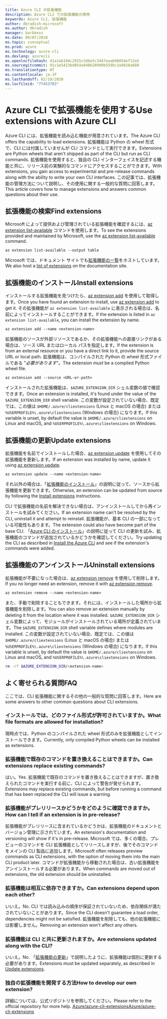 ```yaml
---
title: Azure CLI の拡張機能
description: Azure CLI での拡張機能の使用
keywords: Azure CLI, 拡張機能
author: dbradish-microsoft
ms.author: dbradish
manager: barbkess
ms.date: 09/07/2018
ms.topic: conceptual
ms.prod: azure
ms.technology: azure-cli
ms.devlang: azurecli
ms.openlocfilehash: 41a1ab194c2915c3d6e5c3447eaab96054ef13a5
ms.sourcegitcommit: 91c1e5423bd054a948620999b559bc3a9828a688
ms.translationtype: HT
ms.contentlocale: ja-JP
ms.lasthandoff: 02/19/2020
ms.locfileid: "77453703"
---
```

# <a name="use-extensions-with-azure-cli"></a><span data-ttu-id="744b8-104">Azure CLI で拡張機能を使用する</span><span class="sxs-lookup"><span data-stu-id="744b8-104">Use extensions with Azure CLI</span></span> 

<span data-ttu-id="744b8-105">Azure CLI には、拡張機能を読み込む機能が用意されています。</span><span class="sxs-lookup"><span data-stu-id="744b8-105">The Azure CLI offers the capability to load extensions.</span></span> <span data-ttu-id="744b8-106">拡張機能は Python の wheel 形式で、CLI には付属していませんが CLI コマンドとして実行できます。</span><span class="sxs-lookup"><span data-stu-id="744b8-106">Extensions are Python wheels that aren't shipped as part of the CLI but run as CLI commands.</span></span>
<span data-ttu-id="744b8-107">拡張機能を使用すると、独自の CLI インターフェイスを記述する機能と共に、リリース前の実験的なコマンドにアクセスすることができます。</span><span class="sxs-lookup"><span data-stu-id="744b8-107">With extensions, you gain access to experimental and pre-release commands along with the ability to write your own CLI interfaces.</span></span> <span data-ttu-id="744b8-108">この記事では、拡張機能の管理方法について説明し、その使用に関する一般的な質問に回答します。</span><span class="sxs-lookup"><span data-stu-id="744b8-108">This article covers how to manage extensions and answers common questions about their use.</span></span>

## <a name="find-extensions"></a><span data-ttu-id="744b8-109">拡張機能の検索</span><span class="sxs-lookup"><span data-stu-id="744b8-109">Find extensions</span></span>

<span data-ttu-id="744b8-110">Microsoft によって提供および管理されている拡張機能を確認するには、[az extension list-available](/cli/azure/extension#az-extension-list-available) コマンドを使用します。</span><span class="sxs-lookup"><span data-stu-id="744b8-110">To see the extensions provided and maintained by Microsoft, use the [az extension list-available](/cli/azure/extension#az-extension-list-available) command.</span></span>

```azurecli-interactive
az extension list-available --output table
```

<span data-ttu-id="744b8-111">Microsoft では、ドキュメント サイトでも[拡張機能の一覧](azure-cli-extensions-list.md)をホストしています。</span><span class="sxs-lookup"><span data-stu-id="744b8-111">We also host a [list of extensions](azure-cli-extensions-list.md) on the documentation site.</span></span>

## <a name="install-extensions"></a><span data-ttu-id="744b8-112">拡張機能のインストール</span><span class="sxs-lookup"><span data-stu-id="744b8-112">Install extensions</span></span>

<span data-ttu-id="744b8-113">インストールする拡張機能を見つけたら、[az extension add](https://docs.microsoft.com/cli/azure/extension#az-extension-add) を使用して取得します。</span><span class="sxs-lookup"><span data-stu-id="744b8-113">Once you have found an extension to install, use [az extension add](https://docs.microsoft.com/cli/azure/extension#az-extension-add) to get it.</span></span> <span data-ttu-id="744b8-114">その拡張機能が `az extension list-available` に表示される場合は、名前によってインストールすることができます。</span><span class="sxs-lookup"><span data-stu-id="744b8-114">If the extension is listed in `az extension list-available`, you can install the extension by name.</span></span>

```azurecli-interactive
az extension add --name <extension-name>
```

<span data-ttu-id="744b8-115">拡張機能のソースが外部リソースであるか、その拡張機能への直接リンクがある場合は、ソース URL またはローカル パスを指定します。</span><span class="sxs-lookup"><span data-stu-id="744b8-115">If the extension is from an external resource or you have a direct link to it, provide the source URL or local path.</span></span> <span data-ttu-id="744b8-116">拡張機能は、コンパイルされた Python の wheel 形式ファイルである "_必要があります_"。</span><span class="sxs-lookup"><span data-stu-id="744b8-116">The extension _must_ be a compiled Python wheel file.</span></span>

```azurecli-interactive
az extension add --source <URL-or-path>
```

<span data-ttu-id="744b8-117">インストールされた拡張機能は、`$AZURE_EXTENSION_DIR` シェル変数の値で確認できます。</span><span class="sxs-lookup"><span data-stu-id="744b8-117">Once an extension is installed, it's found under the value of the `$AZURE_EXTENSION_DIR` shell variable.</span></span> <span data-ttu-id="744b8-118">この変数が設定されていない場合、既定では、この値は `$HOME/.azure/cliextensions` (Linux と macOS の場合) または `%USERPROFILE%\.azure\cliextensions` (Windows の場合) になります。</span><span class="sxs-lookup"><span data-stu-id="744b8-118">If this variable is unset, by default the value is `$HOME/.azure/cliextensions` on Linux and macOS, and `%USERPROFILE%\.azure\cliextensions` on Windows.</span></span>

## <a name="update-extensions"></a><span data-ttu-id="744b8-119">拡張機能の更新</span><span class="sxs-lookup"><span data-stu-id="744b8-119">Update extensions</span></span>

<span data-ttu-id="744b8-120">拡張機能を名前でインストールした場合、[az extension update](https://docs.microsoft.com/cli/azure/extension#az-extension-update) を使用してその拡張機能を更新します。</span><span class="sxs-lookup"><span data-stu-id="744b8-120">If an extension was installed by name, update it using [az extension update](https://docs.microsoft.com/cli/azure/extension#az-extension-update).</span></span>

```azurecli-interactive
az extension update --name <extension-name>
```

<span data-ttu-id="744b8-121">それ以外の場合は、「[拡張機能のインストール](#install-extensions)」の説明に従って、ソースから拡張機能を更新できます。</span><span class="sxs-lookup"><span data-stu-id="744b8-121">Otherwise, an extension can be updated from source by following the [Install extensions](#install-extensions) instructions.</span></span>

<span data-ttu-id="744b8-122">CLI で拡張機能の名前を解決できない場合は、アンインストールしてから再インストールを試みてください。</span><span class="sxs-lookup"><span data-stu-id="744b8-122">If an extension name can't be resolved by the CLI, uninstall it and attempt to reinstall.</span></span> <span data-ttu-id="744b8-123">拡張機能が、基本 CLI の一部になっている可能性もあります。</span><span class="sxs-lookup"><span data-stu-id="744b8-123">The extension could also have become part of the base CLI.</span></span>
<span data-ttu-id="744b8-124">「[Azure CLI のインストール](install-azure-cli.md)」の説明に従って CLI の更新を試み、拡張機能のコマンドが追加されているかどうかを確認してください。</span><span class="sxs-lookup"><span data-stu-id="744b8-124">Try updating the CLI as described in [Install the Azure CLI](install-azure-cli.md) and see if the extension's commands were added.</span></span>

## <a name="uninstall-extensions"></a><span data-ttu-id="744b8-125">拡張機能のアンインストール</span><span class="sxs-lookup"><span data-stu-id="744b8-125">Uninstall extensions</span></span>

<span data-ttu-id="744b8-126">拡張機能が不要になった場合は、[az extension remove](https://docs.microsoft.com/cli/azure/extension#az-extension-remove) を使用して削除します。</span><span class="sxs-lookup"><span data-stu-id="744b8-126">If you no longer need an extension, remove it with [az extension remove](https://docs.microsoft.com/cli/azure/extension#az-extension-remove).</span></span>

```azurecli-interactive
az extension remove --name <extension-name>
```

<span data-ttu-id="744b8-127">また、手動で削除することもできます。それには、インストールした場所から拡張機能を削除します。</span><span class="sxs-lookup"><span data-stu-id="744b8-127">You can also remove an extension manually by deleting it from the location where it was installed.</span></span> <span data-ttu-id="744b8-128">`$AZURE_EXTENSION_DIR` シェル変数によって、モジュールがインストールされている場所が定義されています。</span><span class="sxs-lookup"><span data-stu-id="744b8-128">The `$AZURE_EXTENSION_DIR` shell variable defines where modules are installed.</span></span>
<span data-ttu-id="744b8-129">この変数が設定されていない場合、既定では、この値は `$HOME/.azure/cliextensions` (Linux と macOS の場合) または `%USERPROFILE%\.azure\cliextensions` (Windows の場合) になります。</span><span class="sxs-lookup"><span data-stu-id="744b8-129">If this variable is unset, by default the value is `$HOME/.azure/cliextensions` on Linux and macOS, and `%USERPROFILE%\.azure\cliextensions` on Windows.</span></span>

```bash
rm -rf $AZURE_EXTENSION_DIR/<extension-name>
```

## <a name="faq"></a><span data-ttu-id="744b8-130">よく寄せられる質問</span><span class="sxs-lookup"><span data-stu-id="744b8-130">FAQ</span></span>

<span data-ttu-id="744b8-131">ここでは、CLI 拡張機能に関するその他の一般的な質問に回答します。</span><span class="sxs-lookup"><span data-stu-id="744b8-131">Here are some answers to other common questions about CLI extensions.</span></span>

### <a name="what-file-formats-are-allowed-for-installation"></a><span data-ttu-id="744b8-132">インストールでは、どのファイル形式が許可されていますか。</span><span class="sxs-lookup"><span data-stu-id="744b8-132">What file formats are allowed for installation?</span></span>

<span data-ttu-id="744b8-133">現時点では、Python のコンパイルされた wheel 形式のみを拡張機能としてインストールできます。</span><span class="sxs-lookup"><span data-stu-id="744b8-133">Currently, only compiled Python wheels can be installed as extensions.</span></span>

### <a name="can-extensions-replace-existing-commands"></a><span data-ttu-id="744b8-134">拡張機能で既存のコマンドを置き換えることはできますか。</span><span class="sxs-lookup"><span data-stu-id="744b8-134">Can extensions replace existing commands?</span></span>

<span data-ttu-id="744b8-135">はい。</span><span class="sxs-lookup"><span data-stu-id="744b8-135">Yes.</span></span> <span data-ttu-id="744b8-136">拡張機能で既存のコマンドを置き換えることはできますが、置き換えられたコマンドを実行する前に、CLI によって警告が発せられます。</span><span class="sxs-lookup"><span data-stu-id="744b8-136">Extensions may replace existing commands, but before running a command that has been replaced the CLI will issue a warning.</span></span>

### <a name="how-can-i-tell-if-an-extension-is-in-pre-release"></a><span data-ttu-id="744b8-137">拡張機能がプレリリースかどうかをどのように確認できますか。</span><span class="sxs-lookup"><span data-stu-id="744b8-137">How can I tell if an extension is in pre-release?</span></span>

<span data-ttu-id="744b8-138">拡張機能がプレリリースに含まれているかどうかは、拡張機能のドキュメントとバージョン管理に示されています。</span><span class="sxs-lookup"><span data-stu-id="744b8-138">An extension's documentation and versioning will show if it's in pre-release.</span></span> <span data-ttu-id="744b8-139">Microsoft では、多くの場合、プレビューのコマンドを CLI 拡張機能としてリリースしますが、後でそのコマンドをメインの CLI 製品に追加します。</span><span class="sxs-lookup"><span data-stu-id="744b8-139">Microsoft often releases preview commands as CLI extensions, with the option of moving them into the main CLI product later.</span></span> <span data-ttu-id="744b8-140">コマンドが拡張機能から移動された場合は、古い拡張機能をアンインストールする必要があります。</span><span class="sxs-lookup"><span data-stu-id="744b8-140">When commands are moved out of extensions, the old extension should be uninstalled.</span></span> 

### <a name="can-extensions-depend-upon-each-other"></a><span data-ttu-id="744b8-141">拡張機能は相互に依存できますか。</span><span class="sxs-lookup"><span data-stu-id="744b8-141">Can extensions depend upon each other?</span></span>

<span data-ttu-id="744b8-142">いいえ。</span><span class="sxs-lookup"><span data-stu-id="744b8-142">No.</span></span> <span data-ttu-id="744b8-143">CLI では読み込みの順序が保証されていないため、依存関係が満たされていないことがあります。</span><span class="sxs-lookup"><span data-stu-id="744b8-143">Since the CLI doesn't guarantee a load order, dependencies might not be satisfied.</span></span> <span data-ttu-id="744b8-144">拡張機能を削除しても、他の拡張機能には影響しません。</span><span class="sxs-lookup"><span data-stu-id="744b8-144">Removing an extension won't affect any others.</span></span>

### <a name="are-extensions-updated-along-with-the-cli"></a><span data-ttu-id="744b8-145">拡張機能は CLI と共に更新されますか。</span><span class="sxs-lookup"><span data-stu-id="744b8-145">Are extensions updated along with the CLI?</span></span>

<span data-ttu-id="744b8-146">いいえ。</span><span class="sxs-lookup"><span data-stu-id="744b8-146">No.</span></span> <span data-ttu-id="744b8-147">「[拡張機能の更新](#update-extensions)」で説明したように、拡張機能は個別に更新する必要があります。</span><span class="sxs-lookup"><span data-stu-id="744b8-147">Extensions must be updated separately, as described in [Update extensions](#update-extensions).</span></span>

### <a name="how-to-develop-our-own-extension"></a><span data-ttu-id="744b8-148">独自の拡張機能を開発する方法</span><span class="sxs-lookup"><span data-stu-id="744b8-148">How to develop our own extension?</span></span>
<span data-ttu-id="744b8-149">詳細については、公式リポジトリを参照してください。</span><span class="sxs-lookup"><span data-stu-id="744b8-149">Please refer to the official repository for more help.</span></span> [<span data-ttu-id="744b8-150">Azure/azure-cli-extensions</span><span class="sxs-lookup"><span data-stu-id="744b8-150">Azure/azure-cli-extensions</span></span>](https://github.com/Azure/azure-cli/tree/master/doc/extensions)

